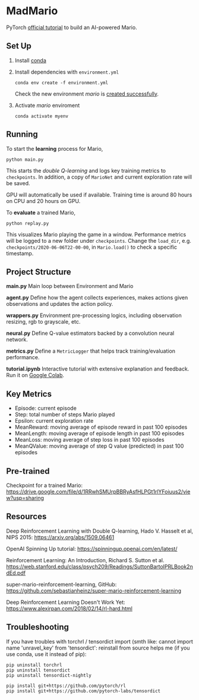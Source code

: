 
# MadMario
PyTorch [official tutorial](https://pytorch.org/tutorials/intermediate/mario_rl_tutorial.html) to build an AI-powered Mario.

## Set Up
1. Install [conda](https://www.anaconda.com/products/individual)
2. Install dependencies with `environment.yml`
    ```
    conda env create -f environment.yml
    ```
    Check the new environment *mario* is [created successfully](https://docs.conda.io/projects/conda/en/latest/user-guide/tasks/manage-environments.html#creating-an-environment-from-an-environment-yml-file).

3. Activate *mario* enviroment
    ```
    conda activate myenv
    ```

## Running
To start the **learning** process for Mario,
```
python main.py
```
This starts the *double Q-learning* and logs key training metrics to `checkpoints`. In addition, a copy of `MarioNet` and current exploration rate will be saved.

GPU will automatically be used if available. Training time is around 80 hours on CPU and 20 hours on GPU.

To **evaluate** a trained Mario,
```
python replay.py
```
This visualizes Mario playing the game in a window. Performance metrics will be logged to a new folder under `checkpoints`. Change the `load_dir`, e.g. `checkpoints/2020-06-06T22-00-00`, in `Mario.load()` to check a specific timestamp.


## Project Structure
**main.py**
Main loop between Environment and Mario

**agent.py**
Define how the agent collects experiences, makes actions given observations and updates the action policy.

**wrappers.py**
Environment pre-processing logics, including observation resizing, rgb to grayscale, etc.

**neural.py**
Define Q-value estimators backed by a convolution neural network.

**metrics.py**
Define a `MetricLogger` that helps track training/evaluation performance.

**tutorial.ipynb**
Interactive tutorial with extensive explanation and feedback. Run it on [Google Colab](https://colab.research.google.com/notebooks/intro.ipynb#recent=true).

## Key Metrics

- Episode: current episode
- Step: total number of steps Mario played
- Epsilon: current exploration rate
- MeanReward: moving average of episode reward in past 100 episodes
- MeanLength: moving average of episode length in past 100 episodes
- MeanLoss: moving average of step loss in past 100 episodes
- MeanQValue: moving average of step Q value (predicted) in past 100 episodes

## Pre-trained

Checkpoint for a trained Mario: https://drive.google.com/file/d/1RRwhSMUrpBBRyAsfHLPGt1rlYFoiuus2/view?usp=sharing

## Resources

Deep Reinforcement Learning with Double Q-learning, Hado V. Hasselt et al, NIPS 2015: https://arxiv.org/abs/1509.06461

OpenAI Spinning Up tutorial: https://spinningup.openai.com/en/latest/

Reinforcement Learning: An Introduction, Richard S. Sutton et al. https://web.stanford.edu/class/psych209/Readings/SuttonBartoIPRLBook2ndEd.pdf

super-mario-reinforcement-learning, GitHub: https://github.com/sebastianheinz/super-mario-reinforcement-learning

Deep Reinforcement Learning Doesn't Work Yet: https://www.alexirpan.com/2018/02/14/rl-hard.html

## Troubleshooting
If you have troubles with torchrl / tensordict import (smth like: cannot import name 'unravel_key' from 'tensordict': 
reinstall from source helps me (if you use conda, use it instead of pip):
```
pip uninstall torchrl
pip uninstall tensordict
pip uninstall tensordict-nightly

pip install git+https://github.com/pytorch/rl
pip install git+https://github.com/pytorch-labs/tensordict
```